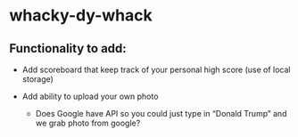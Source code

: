 # whacky-dy-whack

## Functionality to add:

+ Add scoreboard that keep track of your personal high score (use of local storage)

+ Add ability to upload your own photo
  + Does Google have API so you could just type in “Donald Trump” and we grab photo from google?
